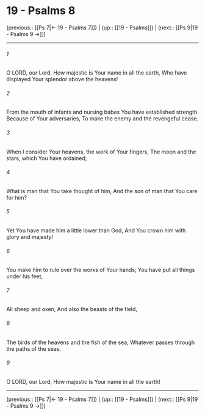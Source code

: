 # 19 - Psalms 8

(previous:: [[Ps 7|← 19 - Psalms 7]]) | (up:: [[19 - Psalms]]) | (next:: [[Ps 9|19 - Psalms 9 →]])

***


###### 1 
O LORD, our Lord, How majestic is Your name in all the earth, Who have displayed Your splendor above the heavens! 

###### 2 
From the mouth of infants and nursing babes You have established strength Because of Your adversaries, To make the enemy and the revengeful cease. 

###### 3 
When I consider Your heavens, the work of Your fingers, The moon and the stars, which You have ordained; 

###### 4 
What is man that You take thought of him, And the son of man that You care for him? 

###### 5 
Yet You have made him a little lower than God, And You crown him with glory and majesty! 

###### 6 
You make him to rule over the works of Your hands; You have put all things under his feet, 

###### 7 
All sheep and oxen, And also the beasts of the field, 

###### 8 
The birds of the heavens and the fish of the sea, Whatever passes through the paths of the seas. 

###### 9 
O LORD, our Lord, How majestic is Your name in all the earth!

***

(previous:: [[Ps 7|← 19 - Psalms 7]]) | (up:: [[19 - Psalms]]) | (next:: [[Ps 9|19 - Psalms 9 →]])

